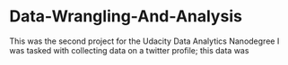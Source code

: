# Data-Wrangling-And-Analysis

This was the second project for the Udacity Data Analytics Nanodegree
I was tasked with collecting data on a twitter profile; this data was 
